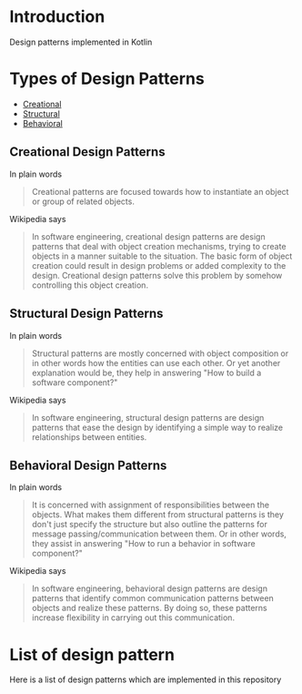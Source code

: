 # Introduction

Design patterns implemented in Kotlin

# Types of Design Patterns

* [Creational](#creational-design-patterns)
* [Structural](#structural-design-patterns)
* [Behavioral](#behavioral-design-patterns)

## Creational Design Patterns

In plain words
> Creational patterns are focused towards how to instantiate an object or group of related objects.

Wikipedia says
> In software engineering, creational design patterns are design patterns that deal with object creation mechanisms,
> trying to create objects in a manner suitable to the situation. The basic form of object creation could result
> in design problems or added complexity to the design. Creational design patterns solve this problem by somehow
> controlling this object creation.

## Structural Design Patterns

In plain words
> Structural patterns are mostly concerned with object composition or in other words how the entities can use each other.
> Or yet another explanation would be, they help in answering "How to build a software component?"

Wikipedia says
> In software engineering, structural design patterns are design patterns that ease the design by identifying a simple
> way to realize relationships between entities.

## Behavioral Design Patterns

In plain words
> It is concerned with assignment of responsibilities between the objects. What makes them different from structural
> patterns is they don't just specify the structure but also outline the patterns for message passing/communication
> between them. Or in other words, they assist in answering "How to run a behavior in software component?"

Wikipedia says
> In software engineering, behavioral design patterns are design patterns that identify common communication patterns
> between objects and realize these patterns. By doing so, these patterns increase flexibility in carrying out this
> communication.

# List of design pattern

Here is a list of design patterns which are implemented in this repository

